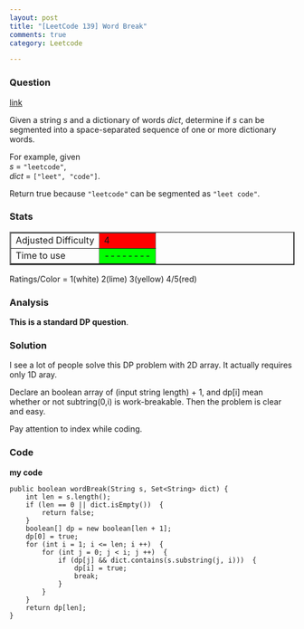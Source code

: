 ```yaml
---
layout: post
title: "[LeetCode 139] Word Break"
comments: true
category: Leetcode

---
```



### Question 
[link](https://oj.leetcode.com/problems/word-break/)

<div class="question-content bg-color bg-img font-color">
            <p class="font-color"></p><p class="font-color">
Given a string <i>s</i> and a dictionary of words <i>dict</i>, determine if <i>s</i> can be segmented into a space-separated sequence of one or more dictionary words.
</p>

<p class="font-color">For example, given<br>
<i>s</i> = <code>"leetcode"</code>,<br>
<i>dict</i> = <code>["leet", "code"]</code>.
</p>

<p class="font-color">
Return true because <code>"leetcode"</code> can be segmented as <code>"leet code"</code>.
</p><p class="font-color"></p>
          </div>

### Stats
<table border="2">
	<tr>
		<td>Adjusted Difficulty</td>
		<td bgcolor="red">4</td>
	</tr>
	<tr>
		<td>Time to use</td>
		<td bgcolor="lime">--------</td>
	</tr>
</table>

Ratings/Color = 1(white) 2(lime) 3(yellow) 4/5(red)

### Analysis

__This is a standard DP question__. 

### Solution

I see a lot of people solve this DP problem with 2D array. It actually requires only 1D aray. 

Declare an boolean array of (input string length) + 1, and dp[i] mean whether or not subtring(0,i) is work-breakable. Then the problem is clear and easy. 

Pay attention to index while coding. 

### Code

__my code__

    public boolean wordBreak(String s, Set<String> dict) {
        int len = s.length();
        if (len == 0 || dict.isEmpty())  {
            return false;
        }
        boolean[] dp = new boolean[len + 1];
        dp[0] = true;
        for (int i = 1; i <= len; i ++)  {
            for (int j = 0; j < i; j ++)  {
                if (dp[j] && dict.contains(s.substring(j, i)))  {
                    dp[i] = true;
                    break;
                }
            }
        }
        return dp[len];
    }
